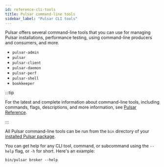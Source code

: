 ```yaml
---
id: reference-cli-tools
title: Pulsar command-line tools
sidebar_label: "Pulsar CLI tools"
---
```


Pulsar offers several command-line tools that you can use for managing Pulsar installations, performance testing, using command-line producers and consumers, and more.

* `pulsar-admin`
* `pulsar`
* `pulsar-client`
* `pulsar-daemon`
* `pulsar-perf`
* `pulsar-shell`
* `bookkeeper`

:::tip

For the latest and complete information about command-line tools, including commands, flags, descriptions, and more information, see [Pulsar Reference](https://pulsar.apache.org/reference/#/@pulsar:version_origin@/).

:::

All Pulsar command-line tools can be run from the `bin` directory of your [installed Pulsar package](getting-started-standalone.md). 

You can get help for any CLI tool, command, or subcommand using the `--help` flag, or `-h` for short. Here's an example:

```shell
bin/pulsar broker --help
```